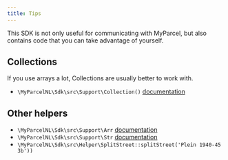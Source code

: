 ```yaml
---
title: Tips
---
```


This SDK is not only useful for communicating with MyParcel, but also contains
code that you can take advantage of yourself.

## Collections

If you use arrays a lot, Collections are usually better to work with.

- `\MyParcelNL\Sdk\src\Support\Collection()` [documentation](https://laravel.com/docs/5.7/collections)

## Other helpers

- `\MyParcelNL\Sdk\src\Support\Arr` [documentation](https://laravel.com/docs/5.7/helpers#arrays)
- `\MyParcelNL\Sdk\src\Support\Str` [documentation](https://laravel.com/docs/5.7/helpers#method-camel-case)
- `\MyParcelNL\Sdk\src\Helper\SplitStreet::splitStreet('Plein 1940-45 3b'))`
